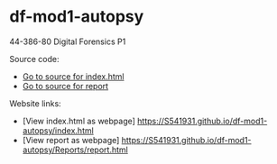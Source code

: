 # df-mod1-autopsy
44-386-80 Digital Forensics P1

Source code:

- [Go to source for index.html](index.html)
- [Go to source for report](Reports/report.html)

Website links:

- [View index.html as webpage] https://S541931.github.io/df-mod1-autopsy/index.html 
- [View report as webpage] https://S541931.github.io/df-mod1-autopsy/Reports/report.html 
